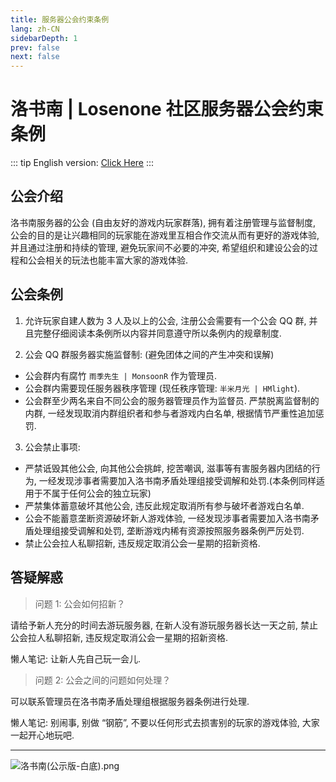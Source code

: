 ```yaml
---
title: 服务器公会约束条例
lang: zh-CN
sidebarDepth: 1
prev: false
next: false
---
```


# 洛书南 | Losenone 社区服务器公会约束条例

::: tip
English version: [Click Here](/en/docs/public_files/guild_rules.md)
:::

## 公会介绍

洛书南服务器的公会 (自由友好的游戏内玩家群落), 拥有着注册管理与监督制度, 公会的目的是让兴趣相同的玩家能在游戏里互相合作交流从而有更好的游戏体验, 并且通过注册和持续的管理, 避免玩家间不必要的冲突, 希望组织和建设公会的过程和公会相关的玩法也能丰富大家的游戏体验.

## 公会条例

1. 允许玩家自建人数为 3 人及以上的公会, 注册公会需要有一个公会 QQ 群, 并且完整仔细阅读本条例所以内容并同意遵守所以条例内的规章制度.

2. 公会 QQ 群服务器实施监督制: (避免团体之间的产生冲突和误解)

- 公会群内有腐竹 `雨季先生 | MonsoonR` 作为管理员.
- 公会群内需要现任服务器秩序管理 (现任秩序管理: `半米月光 | HMlight`).
- 公会群至少两名来自不同公会的服务器管理员作为监督员.
  严禁脱离监督制的内群, 一经发现取消内群组织者和参与者游戏内白名单, 根据情节严重性追加惩罚.

3. 公会禁止事项:

- 严禁诋毁其他公会, 向其他公会挑衅, 挖苦嘲讽, 滋事等有害服务器内团结的行为, 一经发现涉事者需要加入洛书南矛盾处理组接受调解和处罚.(本条例同样适用于不属于任何公会的独立玩家)
- 严禁集体蓄意破坏其他公会, 违反此规定取消所有参与破坏者游戏白名单.
- 公会不能蓄意垄断资源破坏新人游戏体验, 一经发现涉事者需要加入洛书南矛盾处理组接受调解和处罚, 垄断游戏内稀有资源按照服务器条例严厉处罚.
- 禁止公会拉人私聊招新, 违反规定取消公会一星期的招新资格.

## 答疑解惑

> 问题 1: 公会如何招新？

请给予新人充分的时间去游玩服务器, 在新人没有游玩服务器长达一天之前, 禁止公会拉人私聊招新, 违反规定取消公会一星期的招新资格.

懒人笔记: 让新人先自己玩一会儿.

> 问题 2: 公会之间的问题如何处理？

可以联系管理员在洛书南矛盾处理组根据服务器条例进行处理.

懒人笔记: 别闹事, 别做 “钢筋”, 不要以任何形式去损害别的玩家的游戏体验, 大家一起开心地玩吧.

---

![洛书南(公示版-白底).png](https://pic.baixiongz.com/uploads/2021/01/25/95c3132bee345.png)
